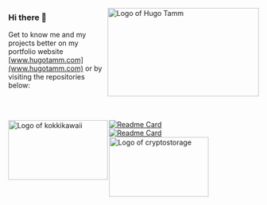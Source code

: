 <img src="https://i.imgur.com/WspU4IB.png" align="right"
     alt="Logo of Hugo Tamm" width="304" height="178">

### Hi there 👋
Get to know me and my projects better on my portfolio website [www.hugotamm.com](www.hugotamm.com) or by visiting the repositories below:

<!-- ![Top Langs](https://github-readme-stats.vercel.app/api/top-langs/?username=huxyshuu&layout=compact) -->
<br><br>

[![Readme Card](https://github-readme-stats.vercel.app/api/pin/?username=huxyshuu&repo=KokkiKawaii)](https://github.com/huxyshuu/KokkiKawaii)<img src="https://imgur.com/z8j7S8u.png" align="left"
     alt="Logo of kokkikawaii" width="200" height="120">
<br>
[![Readme Card](https://github-readme-stats.vercel.app/api/pin/?username=huxyshuu&repo=cryptostorage)](https://github.com/huxyshuu/cryptostorage)<img src="https://i.imgur.com/M3Fjazy.png" align="left"
     alt="Logo of cryptostorage" width="200" height="120">



